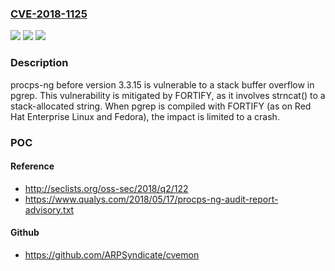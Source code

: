 ### [CVE-2018-1125](https://cve.mitre.org/cgi-bin/cvename.cgi?name=CVE-2018-1125)
![](https://img.shields.io/static/v1?label=Product&message=procps-ng%2C%20procps&color=blue)
![](https://img.shields.io/static/v1?label=Version&message=procps-ng%203.3.15%20&color=brightgreen)
![](https://img.shields.io/static/v1?label=Vulnerability&message=CWE-121&color=brightgreen)

### Description

procps-ng before version 3.3.15 is vulnerable to a stack buffer overflow in pgrep. This vulnerability is mitigated by FORTIFY, as it involves strncat() to a stack-allocated string. When pgrep is compiled with FORTIFY (as on Red Hat Enterprise Linux and Fedora), the impact is limited to a crash.

### POC

#### Reference
- http://seclists.org/oss-sec/2018/q2/122
- https://www.qualys.com/2018/05/17/procps-ng-audit-report-advisory.txt

#### Github
- https://github.com/ARPSyndicate/cvemon

